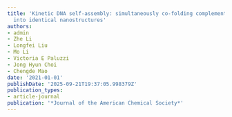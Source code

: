 ```yaml
---
title: 'Kinetic DNA self-assembly: simultaneously co-folding complementary DNA strands
  into identical nanostructures'
authors:
- admin
- Zhe Li
- Longfei Liu
- Mo Li
- Victoria E Paluzzi
- Jong Hyun Choi
- Chengde Mao
date: '2021-01-01'
publishDate: '2025-09-21T19:37:05.998379Z'
publication_types:
- article-journal
publication: '*Journal of the American Chemical Society*'
---
```

